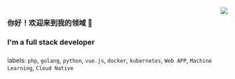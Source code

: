 <img align="right" src="https://github-readme-stats.vercel.app/api?username=hide-in-code&show_icons=true&icon_color=CE1D2D&text_color=718096&bg_color=ffffff" />

### 你好！欢迎来到我的领域 👋
### I'm a full stack developer
###
labels: `php`, `golang`, `python`, `vue.js`, `docker`, `kubernetes`, `Web APP`, `Machine Learning`, `Cloud Native`
